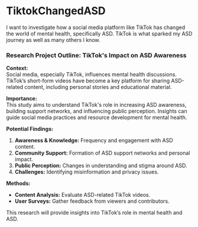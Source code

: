# TiktokChangedASD
I want to investigate how a social media platform like TikTok has changed the world of mental health, specifically ASD. TikTok is what sparked my ASD journey as well as many others I know. 

### Research Project Outline: TikTok's Impact on ASD Awareness

**Context:**  
Social media, especially TikTok, influences mental health discussions. TikTok’s short-form videos have become a key platform for sharing ASD-related content, including personal stories and educational material.

**Importance:**  
This study aims to understand TikTok's role in increasing ASD awareness, building support networks, and influencing public perception. Insights can guide social media practices and resource development for mental health.

**Potential Findings:**  
1. **Awareness & Knowledge:** Frequency and engagement with ASD content.
2. **Community Support:** Formation of ASD support networks and personal impact.
3. **Public Perception:** Changes in understanding and stigma around ASD.
4. **Challenges:** Identifying misinformation and privacy issues.

**Methods:**  
- **Content Analysis:** Evaluate ASD-related TikTok videos.
- **User Surveys:** Gather feedback from viewers and contributors.

This research will provide insights into TikTok’s role in mental health and ASD.
